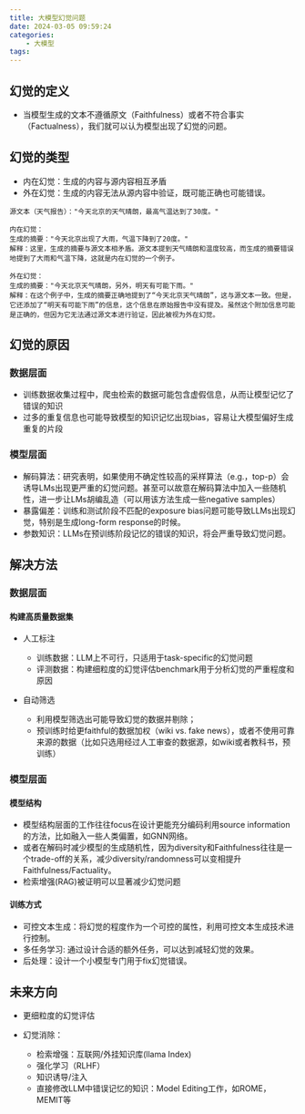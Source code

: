 ```yaml
---
title: 大模型幻觉问题
date: 2024-03-05 09:59:24
categories:
    - 大模型
tags:
---
```


## 幻觉的定义

- 当模型生成的文本不遵循原文（Faithfulness）或者不符合事实（Factualness），我们就可以认为模型出现了幻觉的问题。

## 幻觉的类型

- 内在幻觉：生成的内容与源内容相互矛盾
- 外在幻觉：生成的内容无法从源内容中验证，既可能正确也可能错误。

``` text
源文本（天气报告）："今天北京的天气晴朗，最高气温达到了30度。"
```

``` text
内在幻觉：
生成的摘要："今天北京出现了大雨，气温下降到了20度。"
解释：这里，生成的摘要与源文本相矛盾。源文本提到天气晴朗和温度较高，而生成的摘要错误地提到了大雨和气温下降，这就是内在幻觉的一个例子。
```

``` text
外在幻觉：
生成的摘要："今天北京天气晴朗，另外，明天有可能下雨。"
解释：在这个例子中，生成的摘要正确地提到了“今天北京天气晴朗”，这与源文本一致。但是，它还添加了“明天有可能下雨”的信息，这个信息在原始报告中没有提及。虽然这个附加信息可能是正确的，但因为它无法通过源文本进行验证，因此被视为外在幻觉。
```

## 幻觉的原因

### 数据层面

- 训练数据收集过程中，爬虫检索的数据可能包含虚假信息，从而让模型记忆了错误的知识
- 过多的重复信息也可能导致模型的知识记忆出现bias，容易让大模型偏好生成重复的片段

### 模型层面

- 解码算法：研究表明，如果使用不确定性较高的采样算法（e.g.，top-p）会诱导LMs出现更严重的幻觉问题。甚至可以故意在解码算法中加入一些随机性，进一步让LMs胡编乱造（可以用该方法生成一些negative samples）
- 暴露偏差：训练和测试阶段不匹配的exposure bias问题可能导致LLMs出现幻觉，特别是生成long-form response的时候。
- 参数知识：LLMs在预训练阶段记忆的错误的知识，将会严重导致幻觉问题。

## 解决方法

### 数据层面

#### 构建高质量数据集

- 人工标注
    - 训练数据：LLM上不可行，只适用于task-specific的幻觉问题
    - 评测数据：构建细粒度的幻觉评估benchmark用于分析幻觉的严重程度和原因

- 自动筛选
    - 利用模型筛选出可能导致幻觉的数据并剔除；
    - 预训练时给更faithful的数据加权（wiki vs. fake news），或者不使用可靠来源的数据（比如只选用经过人工审查的数据源，如wiki或者教科书，预训练）

### 模型层面

#### 模型结构

- 模型结构层面的工作往往focus在设计更能充分编码利用source information的方法，比如融入一些人类偏置，如GNN网络。
- 或者在解码时减少模型的生成随机性，因为diversity和Faithfulness往往是一个trade-off的关系，减少diversity/randomness可以变相提升Faithfulness/Factuality。
- 检索增强(RAG)被证明可以显著减少幻觉问题

#### 训练方式

- 可控文本生成：将幻觉的程度作为一个可控的属性，利用可控文本生成技术进行控制。
- 多任务学习: 通过设计合适的额外任务，可以达到减轻幻觉的效果。
- 后处理：设计一个小模型专门用于fix幻觉错误。

## 未来方向

- 更细粒度的幻觉评估

- 幻觉消除：
    - 检索增强：互联网/外挂知识库(llama Index)
    - 强化学习（RLHF）
    - 知识诱导/注入
    - 直接修改LLM中错误记忆的知识：Model Editing工作，如ROME，MEMIT等


